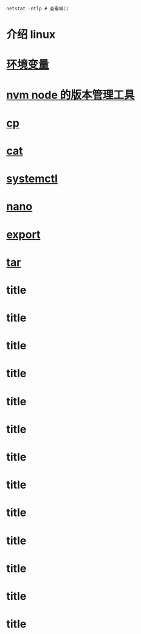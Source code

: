 ```
netstat -ntlp # 查看端口
```

# 介绍 linux

# [环境变量](/linux/path.html)

# [nvm node 的版本管理工具](/linux/nvm.html)

# [cp](/linux/cp.html)

# [cat](/linux/cat.html)

# [systemctl](/linux/systemctl.html)

# [nano](/linux/nano.html)

# [export](/linux/export.html)

# [tar](/linux/tar.html)

# title

# title

# title

# title

# title

# title

# title

# title

# title

# title

# title

# title

# title
